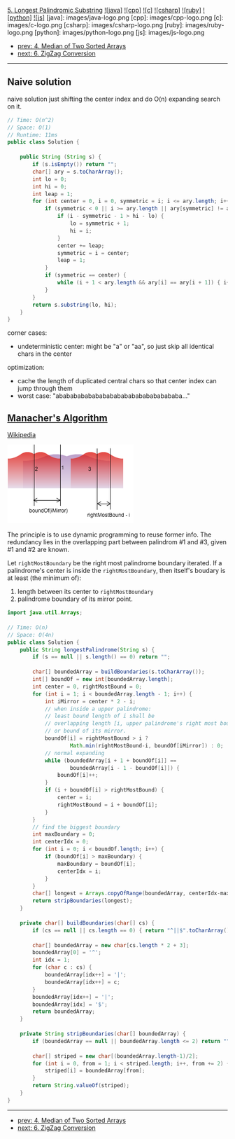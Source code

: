 [5. Longest Palindromic Substring](https://leetcode.com/problems/longest-palindromic-substring/)
[![java]](https://github.com/leetcode-study-group/leetcode-java-solutions/blob/master/005-longest-palindromic-substring.md)
[![cpp]](https://github.com/leetcode-study-group/leetcode-cpp-solutions/blob/master/005-longest-palindromic-substring.md)
[![c]](https://github.com/leetcode-study-group/leetcode-c-solutions/blob/master/005-longest-palindromic-substring.md)
[![csharp]](https://github.com/leetcode-study-group/leetcode-csharp-solutions/blob/master/005-longest-palindromic-substring.md)
[![ruby]](https://github.com/leetcode-study-group/leetcode-ruby-solutions/blob/master/005-longest-palindromic-substring.md)
[![python]](https://github.com/leetcode-study-group/leetcode-python-solutions/blob/master/005-longest-palindromic-substring.md)
[![js]](https://github.com/leetcode-study-group/leetcode-js-solutions/blob/master/005-longest-palindromic-substring.md)
[java]: images/java-logo.png
[cpp]: images/cpp-logo.png
[c]: images/c-logo.png
[csharp]: images/csharp-logo.png
[ruby]: images/ruby-logo.png
[python]: images/python-logo.png
[js]: images/js-logo.png

- [prev: 4. Median of Two Sorted Arrays](004-median-of-two-sorted-arrays.md)
- [next: 6. ZigZag Conversion](006-zigzag-conversion.md)

---

## Naive solution
naive solution just shifting the center index and do O(n) expanding search on it.
```java
// Time: O(n^2)
// Space: O(1)
// Runtime: 11ms
public class Solution {

    public String (String s) {
        if (s.isEmpty()) return "";
        char[] ary = s.toCharArray();
        int lo = 0;
        int hi = 0;
        int leap = 1;
        for (int center = 0, i = 0, symmetric = i; i <= ary.length; i++, symmetric--) {
            if (symmetric < 0 || i >= ary.length || ary[symmetric] != ary[i]) {
                if (i - symmetric - 1 > hi - lo) {
                    lo = symmetric + 1;
                    hi = i;
                }
                center += leap;
                symmetric = i = center;
                leap = 1;
            }
            if (symmetric == center) {
                while (i + 1 < ary.length && ary[i] == ary[i + 1]) { i++; leap++; }
            }
        }
        return s.substring(lo, hi);
    }
}
```

corner cases:
- undeterministic center: might be "a" or "aa", so just skip all identical chars in the center

optimization:
- cache the length of duplicated central chars so that center index can jump through them
- worst case: "abababababababababababababababababa..."

## [Manacher's Algorithm](https://github.com/cbsheng/fun_acm/blob/master/blog/%E6%B1%82%E6%9C%80%E9%95%BF%E5%9B%9E%E6%96%87%E5%AD%90%E4%B8%B2%E4%B9%8BManacher%E7%AE%97%E6%B3%95.md)
[Wikipedia](https://en.wikipedia.org/wiki/Longest_palindromic_substring#Manacher.27s_algorithm)

![principle of Manacher's Algorithm](images/longest-palindromic-substring-demo.png)

The principle is to use dynamic programming to reuse former info. The redundancy lies in the overlapping part between palindrom #1 and #3, given #1 and #2 are known.

Let `rightMostBoundary` be the right most palindrome boundary iterated. If a palindrome's center is inside the `rightMostBoundary`, then itself's boudary is at least (the minimum of):

1. length between its center to `rightMostBoundary`
2. palindrome boundary of its mirror point.

```java
import java.util.Arrays;

// Time: O(n)
// Space: O(4n)
public class Solution {
    public String longestPalindrome(String s) {
        if (s == null || s.length() == 0) return "";

        char[] boundedArray = buildBoundaries(s.toCharArray());
        int[] boundOf = new int[boundedArray.length];
        int center = 0, rightMostBound = 0;
        for (int i = 1; i < boundedArray.length - 1; i++) {
            int iMirror = center * 2 - i;
            // when inside a upper palindrome:
            // least bound length of i shall be
            // overlapping length [i, upper palindrome's right most boundary)
            // or bound of its mirror.
            boundOf[i] = rightMostBound > i ?
                    Math.min(rightMostBound-i, boundOf[iMirror]) : 0;
            // normal expanding
            while (boundedArray[i + 1 + boundOf[i]] ==
                    boundedArray[i - 1 - boundOf[i]]) {
                boundOf[i]++;
            }
            if (i + boundOf[i] > rightMostBound) {
                center = i;
                rightMostBound = i + boundOf[i];
            }
        }
        // find the biggest boundary
        int maxBoundary = 0;
        int centerIdx = 0;
        for (int i = 0; i < boundOf.length; i++) {
            if (boundOf[i] > maxBoundary) {
                maxBoundary = boundOf[i];
                centerIdx = i;
            }
        }
        char[] longest = Arrays.copyOfRange(boundedArray, centerIdx-maxBoundary, centerIdx+maxBoundary+1);
        return stripBoundaries(longest);
    }

    private char[] buildBoundaries(char[] cs) {
        if (cs == null || cs.length == 0) { return "^||$".toCharArray(); }

        char[] boundedArray = new char[cs.length * 2 + 3];
        boundedArray[0] = '^';
        int idx = 1;
        for (char c : cs) {
            boundedArray[idx++] = '|';
            boundedArray[idx++] = c;
        }
        boundedArray[idx++] = '|';
        boundedArray[idx] = '$';
        return boundedArray;
    }

    private String stripBoundaries(char[] boundedArray) {
        if (boundedArray == null || boundedArray.length <= 2) return "";

        char[] striped = new char[(boundedArray.length-1)/2];
        for (int i = 0, from = 1; i < striped.length; i++, from += 2) {
            striped[i] = boundedArray[from];
        }
        return String.valueOf(striped);
    }
}
```

---

- [prev: 4. Median of Two Sorted Arrays](004-median-of-two-sorted-arrays.md)
- [next: 6. ZigZag Conversion](006-zigzag-conversion.md)

